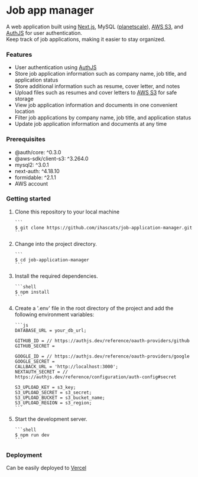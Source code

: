# Job app manager

A web application built using <a href="https://nextjs.org/">Next.js</a>, MySQL (<a href="https://app.planetscale.com"/>planetscale</a>), <a href="https://aws.amazon.com/s3/">AWS S3</a>, and <a href="https://authjs.dev/">AuthJS</a> for user authentication.
<br>Keep track of job applications, making it easier to stay organized.

### Features

<ul>
  <li>User authentication using <a href="https://authjs.dev/">AuthJS</a></li>
  <li>Store job application information such as company name, job title, and application status</li>
  <li>Store additional information such as resume, cover letter, and notes</li>
  <li>Upload files such as resumes and cover letters to <a href="https://aws.amazon.com/s3/">AWS S3</a> for safe storage</li>
  <li>View job application information and documents in one convenient location</li>
  <li>Filter job applications by company name, job title, and application status</li>
  <li>Update job application information and documents at any time</li>
</ul>

### Prerequisites

<ul>

  <li>
    @auth/core: ^0.3.0
  </li>

  <li>
    @aws-sdk/client-s3: ^3.264.0
  </li>

  <li>
    mysql2: ^3.0.1
  </li>

  <li>
    next-auth: ^4.18.10
  </li>

  <li>
    formidable: ^2.1.1
  </li>

  <li>
    AWS account
  </li>

</ul>

### Getting started

<ol>

  <li>
    <p>Clone this repository to your local machine</p>

    ```
    $ git clone https://github.com/ihascats/job-application-manager.git
    ```

  </li>

  <li>
    <p>Change into the project directory.</p>

    ```
    $ cd job-application-manager
    ```

  </li>

  <li>
    <p>Install the required dependencies.</p>

    ```shell
    $ npm install
    ```

  </li>

  <li>
   <p>Create a '.env' file in the root directory of the project and add the following environment variables:</p>

    ```js
    DATABASE_URL = your_db_url;

    GITHUB_ID = // https://authjs.dev/reference/oauth-providers/github
    GITHUB_SECRET =

    GOOGLE_ID = // https://authjs.dev/reference/oauth-providers/google
    GOOGLE_SECRET =
    CALLBACK_URL = 'http://localhost:3000';
    NEXTAUTH_SECRET = // https://authjs.dev/reference/configuration/auth-config#secret

    S3_UPLOAD_KEY = s3_key;
    S3_UPLOAD_SECRET = s3_secret;
    S3_UPLOAD_BUCKET = s3_bucket_name;
    S3_UPLOAD_REGION = s3_region;
    ```

  </li>

  <li>
    <p>Start the development server.</p>

    ```shell
    $ npm run dev
    ```

  </li>
</ol>

### Deployment

Can be easily deployed to <a href="https://vercel.com/">Vercel</a>
